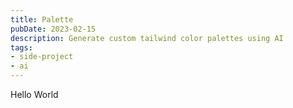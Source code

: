 ```yaml
---
title: Palette
pubDate: 2023-02-15
description: Generate custom tailwind color palettes using AI
tags:
- side-project
- ai
---
```

Hello World